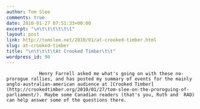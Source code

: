 ```yaml
---
author: Tom Slee
comments: true
date: 2010-01-27 07:51:33+00:00
excerpt: "\n\t\t\t\t\t\t"
layout: post
link: http://tomslee.net/2010/01/at-crooked-timber.html
slug: at-crooked-timber
title: "\n\t\t\t\tAt Crooked Timber\t\t"
wordpress_id: 90
---
```



				Henry Farrell asked me what's going on with these no-prorogue rallies, and has posted my summary of events for the mainly anglo-australian-american audience at [Crooked Timber](http://crookedtimber.org/2010/01/27/tom-slee-on-the-proroguing-of-parliament/). Maybe some Canadian readers (that's you, Ruth and  RAD) can help answer some of the questions there.
		
